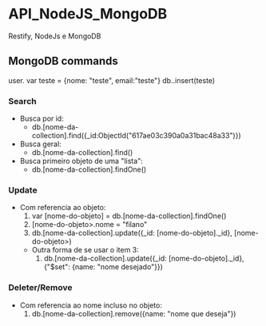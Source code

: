 # API_NodeJS_MongoDB


Restify, NodeJs e MongoDB



## MongoDB commands
user.<nome-do-banco>
var teste = {nome: "teste", email:"teste"}
db.<nome-da-collection>.insert(teste)


### Search
- Busca por id:
    - db.[nome-da-collection].find({_id:ObjectId("617ae03c390a0a31bac48a33")})
- Busca geral:
    - db.[nome-da-collection].find()
- Busca primeiro objeto de uma "lista":
    - db.[nome-da-collection].findOne()

### Update
- Com referencia ao objeto:
    1. var [nome-do-objeto] = db.[nome-da-collection].findOne()
    2. [nome-do-objeto>.nome = "filano"
    3. db.[nome-da-collection].update({_id: [nome-do-objeto]._id}, [nome-do-objeto>)
    - Outra forma de se usar o item 3:
        1. db.[nome-da-collection].update({_id: [nome-do-objeto]._id}, {"$set": {name: "nome desejado"}})
### Deleter/Remove

- Com referencia ao nome incluso no objeto:
    1. db.[nome-da-collection].remove({name: "nome que deseja"})